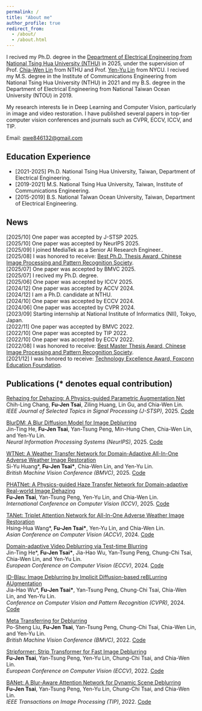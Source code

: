 ```yaml
---
permalink: /
title: "About me"
author_profile: true
redirect_from: 
  - /about/
  - /about.html
---
```

I recived my Ph.D. degree in the [Department of Electrical Engineering from National Tsing Hua University (NTHU)](https://web.ee.nthu.edu.tw/index.php?Lang=en) in 2025, under the supervision of Prof. [Chia-Wen Lin](https://www.ee.nthu.edu.tw/cwlin/) from NTHU and Prof. [Yen-Yu Lin](https://sites.google.com/site/yylinweb/) from NYCU. I recived my M.S. degree in the Institute of Communications Engineering from National Tsing Hua University (NTHU) in 2021 and my B.S. degree in the Department of Electrical Engineering from National Taiwan Ocean University (NTOU) in 2019.

My research interests lie in Deep Learning and Computer Vision, particularly in image and video restoration. I have published several papers in top-tier computer vision conferences and journals such as CVPR, ECCV, ICCV, and TIP.

Email: qwe846132@gmail.com

## Education Experience
* [2021-2025] Ph.D. National Tsing Hua University, Taiwan, Department of Electrical Engineering. 
* [2019-2021] M.S. National Tsing Hua University, Taiwan, Institute of Communications Engineering. 
* [2015-2019] B.S. National Taiwan Ocean University, Taiwan, Department of Electrical Engineering. 

## News
[2025/10] One paper was accepted by J-STSP 2025. <br>
[2025/10] One paper was accepted by NeurIPS 2025. <br>
[2025/09] I joined MediaTek as a Senior AI Research Engineer.. <br>
[2025/08] I was honored to receive: [Best Ph.D. Thesis Award, Chinese Image Processing and Pattern Recognition Society](https://ippr.org.tw/wp-content/uploads/2025/08/%E7%AC%AC18%E5%B1%86%E5%8D%9A%E7%A2%A9%E5%A3%AB%E8%AB%96%E6%96%87%E7%8D%8E%E7%8D%B2%E7%8D%8E%E5%90%8D%E5%96%AE.pdf). <br>
[2025/07] One paper was accepted by BMVC 2025. <br>
[2025/07] I recived my Ph.D. degree. <br>
[2025/06] One paper was accepted by ICCV 2025. <br>
[2024/12] One paper was accepted by ACCV 2024. <br>
[2024/12] I am a Ph.D. candidate at NTHU. <br>
[2024/10] One paper was accepted by ECCV 2024. <br>
[2024/06] One paper was accepted by CVPR 2024. <br>
[2023/09] Starting internship at National Institute of Informatics (NII), Tokyo, Japan.<br>
[2022/11] One paper was accepted by BMVC 2022. <br>
[2022/10] One paper was accepted by TIP 2022. <br>
[2022/10] One paper was accepted by ECCV 2022. <br>
[2022/08] I was honored to receive: [Best Master Thesis Award, Chinese Image Processing and Pattern Recognition Society](https://ippr.org.tw/wp-content/uploads/2022/08/%E7%AC%AC%E5%8D%81%E4%BA%94%E5%B1%86%E5%8D%9A%E7%A2%A9%E5%A3%AB%E8%AB%96%E6%96%87%E7%8D%8E%E7%8D%B2%E7%8D%8E%E5%90%8D%E5%96%AE-1.pdf). <br>
[2021/12] I was honored to receive: [Technology Excellence Award, Foxconn Education Foundation](https://www.foxconnfoundation.org/plan/technology_award). 

## Publications (\* denotes equal contribution)

[Rehazing for Dehazing: A Physics-guided Parametric Augmentation Net]()  <br>
Chih-Ling Chang, **Fu-Jen Tsai**, Ziling Huang, Lin Gu, and Chia-Wen Lin. <br>
*IEEE Journal of Selected Topics in Signal Processing (J-STSP)*, 2025.
[Code]()

[BlurDM: A Blur Diffusion Model for Image Deblurring]()  <br>
Jin-Ting He, **Fu-Jen Tsai**, Yan-Tsung Peng, Min-Hung Chen, Chia-Wen Lin, and Yen-Yu Lin. <br>
*Neural Information Processing Systems (NeurIPS)*, 2025.
[Code]()

[WTNet: A Weather Transfer Network for Domain-Adaptive All-In-One Adverse Weather Image Restoration]()  <br>
Si-Yu Huang\*, **Fu-Jen Tsai\***, Chia-Wen Lin, and Yen-Yu Lin. <br>
*British Machine Vision Conference (BMVC)*, 2025.
[Code]()

[PHATNet: A Physics-guided Haze Transfer Network for Domain-adaptive Real-world Image Dehazing](https://arxiv.org/abs/2507.14826)  <br>
**Fu-Jen Tsai**, Yan-Tsung Peng, Yen-Yu Lin, and Chia-Wen Lin.  <br>
*International Conference on Computer Vision (ICCV)*, 2025.
[Code](https://github.com/pp00704831/PHATNet)

[TANet: Triplet Attention Network for All-In-One Adverse Weather Image Restoration](https://openaccess.thecvf.com/content/ACCV2024/papers/Wang_TANet_Triplet_Attention_Network_for_All-In-One_Adverse_Weather_Image_Restoration_ACCV_2024_paper.pdf)  <br>
Hsing-Hua Wang\*, **Fu-Jen Tsai\***, Yen-Yu Lin, and Chia-Wen Lin.  <br>
*Asian Conference on Computer Vision (ACCV)*, 2024.
[Code](https://github.com/xhuachris/TANet-ACCV-2024)

[Domain-adaptive Video Deblurring via Test-time Blurring](https://www.ecva.net/papers/eccv_2024/papers_ECCV/papers/04329.pdf)  <br>
Jin-Ting He\*, **Fu-Jen Tsai\***, Jia-Hao Wu, Yan-Tsung Peng, Chung-Chi Tsai, Chia-Wen Lin, and Yen-Yu Lin.  <br>
*European Conference on Computer Vision (ECCV)*, 2024.
[Code](https://github.com/Jin-Ting-He/DADeblur)

[ID-Blau: Image Deblurring by Implicit Diffusion-based reBLurring AUgmentation](https://openaccess.thecvf.com/content/CVPR2024/papers/Wu_ID-Blau_Image_Deblurring_by_Implicit_Diffusion-based_reBLurring_AUgmentation_CVPR_2024_paper.pdf)  <br>
Jia-Hao Wu\*, **Fu-Jen Tsai\***, Yan-Tsung Peng, Chung-Chi Tsai, Chia-Wen Lin, and Yen-Yu Lin.  <br>
*Conference on Computer Vision and Pattern Recognition (CVPR)*, 2024.
[Code](https://github.com/plusgood-steven/ID-Blau)

[Meta Transferring for Deblurring](https://bmvc2022.mpi-inf.mpg.de/0181.pdf)  <br>
Po-Sheng Liu, **Fu-Jen Tsai**, Yan-Tsung Peng, Chung-Chi Tsai, Chia-Wen Lin, and Yen-Yu Lin.  <br>
*British Machine Vision Conference (BMVC)*, 2022.
[Code](https://github.com/po-sheng/Meta_Transferring_for_Deblurring)

[Stripformer: Strip Transformer for Fast Image Deblurring](https://www.ecva.net/papers/eccv_2022/papers_ECCV/papers/136790142.pdf)  <br>
**Fu-Jen Tsai**, Yan-Tsung Peng, Yen-Yu Lin, Chung-Chi Tsai, and Chia-Wen Lin.  <br>
*European Conference on Computer Vision (ECCV)*, 2022.
[Code](https://github.com/pp00704831/Stripformer-ECCV-2022-)

[BANet: A Blur-Aware Attention Network for Dynamic Scene Deblurring](https://ieeexplore.ieee.org/document/9930938/)  <br>
**Fu-Jen Tsai**, Yan-Tsung Peng, Yen-Yu Lin, Chung-Chi Tsai, and Chia-Wen Lin.  <br>
*IEEE Transactions on Image Processing (TIP)*, 2022.
[Code](https://github.com/pp00704831/BANet-TIP-2022)





